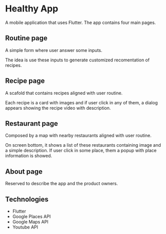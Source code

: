 # Healthy App
A mobile application that uses Flutter. The app contains four main pages.

## Routine page
A simple form where user answer some inputs.

The idea is use these inputs to generate customized recomentation of recipes.

## Recipe page
A scafold that contains recipes aligned with user routine.

Each recipe is a card with images and if user click in any of them, a dialog appears showing the
recipe video with description.

## Restaurant page
Composed by a map with nearby restaurants aligned with user routine.

On screen bottom, it shows a list of these restaurants containing image and a simple description.
If user click in some place, them a popup with place information is showed.

## About page
Reserved to describe the app and the product owners.


## Technologies
- Flutter
- Google Places API
- Google Maps API
- Youtube API
